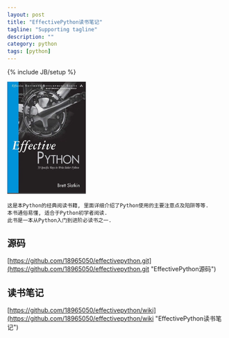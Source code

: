 ```yaml
---
layout: post
title: "EffectivePython读书笔记"
tagline: "Supporting tagline"
description: ""
category: python
tags: [python]
---
```

{% include JB/setup %}

![Effective Python](/assets/attachment/img/effective-python.png)

    这是本Python的经典阅读书籍, 里面详细介绍了Python使用的主要注意点及陷阱等等.
    本书通俗易懂, 适合于Python初学者阅读.
    此书是一本从Python入门到进阶必读书之一.

## 源码
[https://github.com/18965050/effectivepython.git](https://github.com/18965050/effectivepython.git "EffectivePython源码")


## 读书笔记
[https://github.com/18965050/effectivepython/wiki](https://github.com/18965050/effectivepython/wiki "EffectivePython读书笔记")
